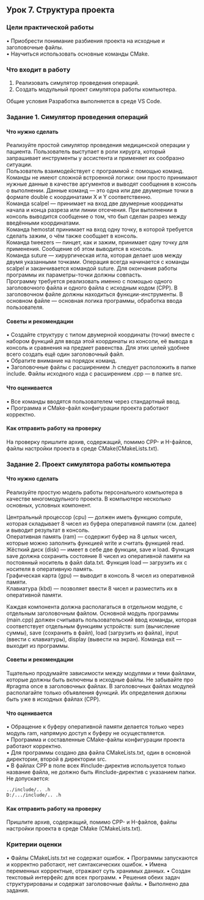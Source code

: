 ## Урок 7. Структура проекта

### Цели практической работы

• Приобрести понимание разбиения проекта на исходные и заголовочные файлы.  
• Научиться использовать основные команды CMake.

### Что входит в работу

1. Реализовать симулятор проведения операций.
2. Создать модульный проект симулятора работы компьютера.

Общие условия
Разработка выполняется в среде VS Code.

### Задание 1. Симулятор проведения операций

#### Что нужно сделать

Реализуйте простой симулятор проведения медицинской операции у пациента. Пользователь выступает в роли хирурга, который запрашивает инструменты у ассистента и применяет их сообразно ситуации.  
Пользователь взаимодействует с программой с помощью команд. Команды не имеют сложной встроенной логики: они просто принимают нужные данные в качестве аргументов и выводят сообщения в консоль о выполнении. Данные команд — это одна или две двумерные точки в формате double с координатами X и Y соответственно.  
Команда scalpel — принимает на вход две двумерные координаты начала и конца разреза или линии отсечения. При выполнении в консоль выводится сообщение о том, что был сделан разрез между введёнными координатами.  
Команда hemostat принимает на вход одну точку, в которой требуется сделать зажим, о чём также сообщает в консоль.  
Команда tweezers — пинцет, как и зажим, принимает одну точку для применения. Сообщение об этом выводится в консоль.  
Команда suture — хирургическая игла, которая делает шов между двумя указанными точками.
Операция всегда начинается с команды scalpel и заканчивается командой suture. Для окончания работы программы их параметры-точки должны совпасть.  
Программу требуется реализовать именно с помощью одного заголовочного файла и одного файла с исходным кодом (CPP). В заголовочном файле должны находиться функции-инструменты. В основном файле — основная логика программы, обработка ввода пользователя.

#### Советы и рекомендации

• Создайте структуру с типом двумерной координаты (точки) вместе с набором функций для ввода этой координаты из консоли, её вывода в консоль и сравнения на предмет равенства. Для этих целей удобнее всего создать ещё один заголовочный файл.  
• Обратите внимание на порядок команд.  
• Заголовочные файлы с расширением .h следует расположить в папке include. Файлы исходного кода с расширением .cpp — в папке src.

#### Что оценивается

• Все команды вводятся пользователем через стандартный ввод.  
• Программа и CMake-файл конфигурации проекта работают корректно.

#### Как отправить работу на проверку

На проверку пришлите архив, содержащий, помимо CPP- и H-файлов, файлы настройки проекта в среде CMake(CMakeLists.txt).

### Задание 2. Проект симулятора работы компьютера

#### Что нужно сделать

Реализуйте простую модель работы персонального компьютера в качестве многомодульного проекта. В компьютере несколько основных, условных компонент.

Центральный процессор (cpu) — должен иметь функцию compute, которая складывает 8 чисел из буфера оперативной памяти (см. далее) и выводит результат в консоль.  
Оперативная память (ram) — содержит буфер на 8 целых чисел, которые можно заполнить функцией write и считать функцией read.  
Жёсткий диск (disk) — имеет в себе две функции, save и load. Функция save должна сохранить состояние 8 чисел из оперативной памяти на постоянный носитель в файл data.txt. Функция load — загрузить их с носителя в оперативную память.  
Графическая карта (gpu) — выводит в консоль 8 чисел из оперативной памяти.  
Клавиатура (kbd) — позволяет ввести 8 чисел и разместить их в оперативной памяти.

Каждая компонента должна располагаться в отдельном модуле, с отдельным заголовочным файлом. Основной модуль программы (main.cpp) должен считывать пользовательский ввод команды, которая соответствует отдельным функциям устройств: sum (вычисление суммы), save (сохранить в файл), load (загрузить из файла), input (ввести с клавиатуры), display (вывести на экран). Команда exit — выходит из программы.

#### Советы и рекомендации

Тщательно продумайте зависимости между модулями и теми файлами, которые должны быть включены в исходные файлы. Не забывайте про #pragma once в заголовочных файлах.
В заголовочных файлах модулей располагайте только объявления функций. Их определения должны быть уже в исходных файлах (CPP).

#### Что оценивается

• Обращение к буферу оперативной памяти делается только через модуль ram, напрямую доступ к буферу не осуществляется.  
• Программа и составленные CMake-файлы конфигурации проекта работают корректно.  
• Для программы создано два файла CMakeLists.txt, один в основной директории, второй в директории src.  
• В файлах CPP в поле всех #include-директив используется только название файла, не должно быть #include-директив с указанием папки. Не допускается:

```
../include/.. .h
D:/.../include/.. .h
```

#### Как отправить работу на проверку

Пришлите архив, содержащий, помимо CPP- и H-файлов, файлы настройки проекта в среде CMake (CMakeLists.txt).

### Критерии оценки

• Файлы CMakeLists.txt не содержат ошибок.
• Программы запускаются и корректно работают, нет синтаксических ошибок.
• Имена переменных корректные, отражают суть хранимых данных.
• Создан текстовый интерфейс для всех программ.
• Решения обеих задач структурированы и содержат заголовочные файлы.
• Выполнено два задания.
